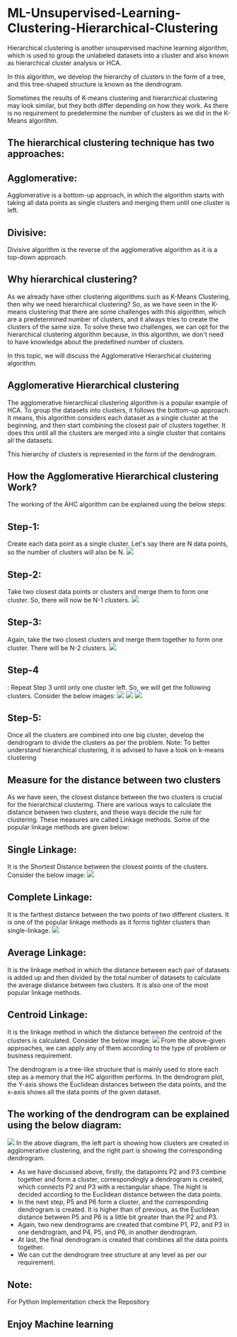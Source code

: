 # ML-Unsupervised-Learning-Clustering-Hierarchical-Clustering
Hierarchical clustering is another unsupervised machine learning algorithm, which is used to group the unlabeled datasets into a cluster and also known as hierarchical cluster analysis or HCA.

In this algorithm, we develop the hierarchy of clusters in the form of a tree, and this tree-shaped structure is known as the dendrogram.

Sometimes the results of K-means clustering and hierarchical clustering may look similar, but they both differ depending on how they work. As there is no requirement to predetermine the number of clusters as we did in the K-Means algorithm.

<h2>The hierarchical clustering technique has two approaches:</h2>


<h2>Agglomerative:</h2> Agglomerative is a bottom-up approach, in which the algorithm starts with taking all data points as single clusters and merging them until one cluster is left.
<h2>Divisive:</h2> Divisive algorithm is the reverse of the agglomerative algorithm as it is a top-down approach.
<h2>Why hierarchical clustering?</h2>
As we already have other clustering algorithms such as K-Means Clustering, then why we need hierarchical clustering? So, as we have seen in the K-means clustering that there are some challenges with this algorithm, which are a predetermined number of clusters, and it always tries to create the clusters of the same size. To solve these two challenges, we can opt for the hierarchical clustering algorithm because, in this algorithm, we don't need to have knowledge about the predefined number of clusters.

In this topic, we will discuss the Agglomerative Hierarchical clustering algorithm.

<h2>Agglomerative Hierarchical clustering</h2>
The agglomerative hierarchical clustering algorithm is a popular example of HCA. To group the datasets into clusters, it follows the bottom-up approach. It means, this algorithm considers each dataset as a single cluster at the beginning, and then start combining the closest pair of clusters together. It does this until all the clusters are merged into a single cluster that contains all the datasets.

This hierarchy of clusters is represented in the form of the dendrogram.

<h2>How the Agglomerative Hierarchical clustering Work?</h2>
The working of the AHC algorithm can be explained using the below steps:

<h2>Step-1:</h2> Create each data point as a single cluster. Let's say there are N data points, so the number of clusters will also be N.
<img src = "https://static.javatpoint.com/tutorial/machine-learning/images/hierarchical-clustering-in-machine-learning.png">
<h2>Step-2:</h2> Take two closest data points or clusters and merge them to form one cluster. So, there will now be N-1 clusters.
<img src = "https://static.javatpoint.com/tutorial/machine-learning/images/hierarchical-clustering-in-machine-learning2.png">
<h2>Step-3:</h2> Again, take the two closest clusters and merge them together to form one cluster. There will be N-2 clusters.
<img src = "https://static.javatpoint.com/tutorial/machine-learning/images/hierarchical-clustering-in-machine-learning3.png">
<h2>Step-4</h2>: Repeat Step 3 until only one cluster left. So, we will get the following clusters. Consider the below images:
<img src = "https://static.javatpoint.com/tutorial/machine-learning/images/hierarchical-clustering-in-machine-learning4.png">
<img src = "https://static.javatpoint.com/tutorial/machine-learning/images/hierarchical-clustering-in-machine-learning5.png">
<img src = "https://static.javatpoint.com/tutorial/machine-learning/images/hierarchical-clustering-in-machine-learning6.png">
<h2>Step-5:</h2> Once all the clusters are combined into one big cluster, develop the dendrogram to divide the clusters as per the problem.
Note:</h2> To better understand hierarchical clustering, it is advised to have a look on k-means clustering
<h2>Measure for the distance between two clusters</h2>
As we have seen, the closest distance between the two clusters is crucial for the hierarchical clustering. There are various ways to calculate the distance between two clusters, and these ways decide the rule for clustering. These measures are called Linkage methods. Some of the popular linkage methods are given below:

<h2>Single Linkage:</h2> It is the Shortest Distance between the closest points of the clusters. Consider the below image:
<img src = "https://static.javatpoint.com/tutorial/machine-learning/images/hierarchical-clustering-in-machine-learning7.png">
<h2>Complete Linkage:</h2> It is the farthest distance between the two points of two different clusters. It is one of the popular linkage methods as it forms tighter clusters than single-linkage.
<img src = "https://static.javatpoint.com/tutorial/machine-learning/images/hierarchical-clustering-in-machine-learning8.png">

<h2>Average Linkage:</h2> It is the linkage method in which the distance between each pair of datasets is added up and then divided by the total number of datasets to calculate the average distance between two clusters. It is also one of the most popular linkage methods.
<h2>Centroid Linkage:</h2> It is the linkage method in which the distance between the centroid of the clusters is calculated. Consider the below image:
<img src = "https://static.javatpoint.com/tutorial/machine-learning/images/hierarchical-clustering-in-machine-learning9.png">
From the above-given approaches, we can apply any of them according to the type of problem or business requirement.

The dendrogram is a tree-like structure that is mainly used to store each step as a memory that the HC algorithm performs. In the dendrogram plot, the Y-axis shows the Euclidean distances between the data points, and the x-axis shows all the data points of the given dataset.

<h2>The working of the dendrogram can be explained using the below diagram:</h2>
<img src = "https://static.javatpoint.com/tutorial/machine-learning/images/hierarchical-clustering-in-machine-learning10.png">
In the above diagram, the left part is showing how clusters are created in agglomerative clustering, and the right part is showing the corresponding dendrogram.
<ul>
<li>As we have discussed above, firstly, the datapoints P2 and P3 combine together and form a cluster, correspondingly a dendrogram is created, which connects P2 and P3 with a rectangular shape. The hight is decided according to the Euclidean distance between the data points.</li>
<li>In the next step, P5 and P6 form a cluster, and the corresponding dendrogram is created. It is higher than of previous, as the Euclidean distance between P5 and P6 is a little bit greater than the P2 and P3.</li>
<li>Again, two new dendrograms are created that combine P1, P2, and P3 in one dendrogram, and P4, P5, and P6, in another dendrogram.</li>
<li>At last, the final dendrogram is created that combines all the data points together.</li>
<li>We can cut the dendrogram tree structure at any level as per our requirement.</li>
</ul>
<h2>Note:</h2> For Python Implementation check the Repository
<h2>Enjoy Machine learning</h2>

